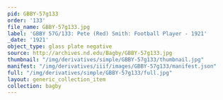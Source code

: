 ```yaml
---
pid: GBBY-57g133
order: '133'
file_name: GBBY-57g133.jpg
label: 'GBBY 57G/133: Pete (Red) Smith: Football Player - 1921'
_date: '1921'
object_type: glass plate negative
source: http://archives.nd.edu/Bagby/GBBY-57g133.jpg
thumbnail: "/img/derivatives/simple/GBBY-57g133/thumbnail.jpg"
manifest: "/img/derivatives/iiif/images/GBBY-57g133/manifest.json"
full: "/img/derivatives/simple/GBBY-57g133/full.jpg"
layout: generic_collection_item
collection: bagby
---
```

